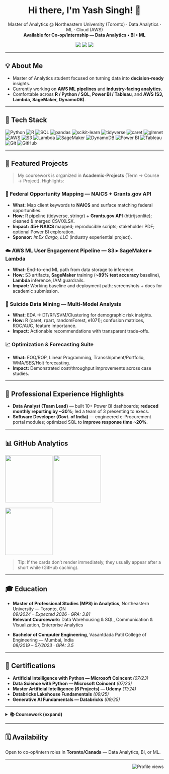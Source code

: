 <!-- Profile README for github.com/singhyash2209 -->
<h1 align="center">Hi there, I'm Yash Singh! 👋</h1>

<p align="center">
  Master of Analytics @ Northeastern University (Toronto) · Data Analytics · ML · Cloud (AWS)<br/>
  <b>Available for Co-op/Internship — Data Analytics • BI • ML</b><br/>
</p>

<p align="center">
  <!-- Social / Contact Badges -->
  <a href="mailto:singh.yasham@northeastern.edu"><img src="https://img.shields.io/badge/Email-Contact-informational?style=flat&logo=gmail&logoColor=white&color=EA4335" /></a>
  <a href="https://www.linkedin.com/in/singhyash2209"><img src="https://img.shields.io/badge/LinkedIn-Connect-blue?style=flat&logo=linkedin" /></a>
  <img src="https://img.shields.io/badge/Toronto-ON-lightgrey?style=flat&logo=google-maps" />
</p>

---

## 💡 About Me
- Master of Analytics student focused on turning data into **decision-ready** insights.
- Currently working on **AWS ML pipelines** and **industry-facing analytics**.
- Comfortable across **R / Python / SQL**, **Power BI / Tableau**, and **AWS (S3, Lambda, SageMaker, DynamoDB)**.

---

## 🧰 Tech Stack
<p>
  <!-- Languages -->
  <img alt="Python" src="https://img.shields.io/badge/Python-3776AB?logo=python&logoColor=white" />
  <img alt="R" src="https://img.shields.io/badge/R-276DC3?logo=r&logoColor=white" />
  <img alt="SQL" src="https://img.shields.io/badge/SQL-005C8A?logo=databricks&logoColor=white" />
  <!-- Data/ML -->
  <img alt="pandas" src="https://img.shields.io/badge/pandas-150458?logo=pandas&logoColor=white" />
  <img alt="scikit-learn" src="https://img.shields.io/badge/scikit--learn-F7931E?logo=scikitlearn&logoColor=white" />
  <img alt="tidyverse" src="https://img.shields.io/badge/tidyverse-1A162D?logo=R&logoColor=white" />
  <img alt="caret" src="https://img.shields.io/badge/caret-R%20pkg-75AADB" />
  <img alt="glmnet" src="https://img.shields.io/badge/glmnet-R%20pkg-75AADB" />
  <!-- Cloud -->
  <img alt="AWS" src="https://img.shields.io/badge/AWS-232F3E?logo=amazon-aws&logoColor=white" />
  <img alt="S3" src="https://img.shields.io/badge/S3-569A31?logo=amazons3&logoColor=white" />
  <img alt="Lambda" src="https://img.shields.io/badge/Lambda-FF9900?logo=awslambda&logoColor=white" />
  <img alt="SageMaker" src="https://img.shields.io/badge/SageMaker-1F72B5?logo=amazonaws&logoColor=white" />
  <img alt="DynamoDB" src="https://img.shields.io/badge/DynamoDB-4053D6?logo=amazondynamodb&logoColor=white" />
  <!-- BI -->
  <img alt="Power BI" src="https://img.shields.io/badge/Power%20BI-F2C811?logo=powerbi&logoColor=000" />
  <img alt="Tableau" src="https://img.shields.io/badge/Tableau-E97627?logo=tableau&logoColor=white" />
  <!-- Workflow -->
  <img alt="Git" src="https://img.shields.io/badge/Git-F05032?logo=git&logoColor=white" />
  <img alt="GitHub" src="https://img.shields.io/badge/GitHub-181717?logo=github&logoColor=white" />
</p>

---

## 📌 Featured Projects
> My coursework is organized in **Academic-Projects** (Term → Course → Project). Highlights:

### 🧭 Federal Opportunity Mapping — NAICS + Grants.gov API
- **What:** Map client keywords to **NAICS** and surface matching federal opportunities.  
- **How:** R pipeline (tidyverse, stringr) + **Grants.gov API** (httr/jsonlite); cleaned & merged CSV/XLSX.  
- **Impact:** **45+ NAICS** mapped; reproducible scripts; stakeholder PDF; optional Power BI exploration.  
- **Sponsor:** *ImEx Cargo, LLC* (industry experiential project).

### ☁️ AWS ML User Engagement Pipeline — S3 ▸ SageMaker ▸ Lambda
- **What:** End-to-end ML path from data storage to inference.  
- **How:** S3 artifacts, **SageMaker** training (**~89% test accuracy** baseline), **Lambda** inference, IAM guardrails.  
- **Impact:** Working baseline and deployment path; screenshots + docs for academic submission.

### 🧪 Suicide Data Mining — Multi-Model Analysis
- **What:** EDA → DT/RF/SVM/Clustering for demographic risk insights.  
- **How:** R (caret, rpart, randomForest, e1071); confusion matrices, ROC/AUC, feature importance.  
- **Impact:** Actionable recommendations with transparent trade-offs.

### 📈 Optimization & Forecasting Suite
- **What:** EOQ/ROP, Linear Programming, Transshipment/Portfolio, WMA/SES/Holt forecasting.  
- **Impact:** Demonstrated cost/throughput improvements across case studies.

---

## 💼 Professional Experience Highlights
- **Data Analyst (Team Lead)** — built 10+ Power BI dashboards; **reduced monthly reporting by ~30%**; led a team of 3 presenting to execs.  
- **Software Developer (Govt. of India)** — engineered e-Procurement portal modules; optimized SQL to **improve response time ~20%**.

---

## 📊 GitHub Analytics
<p align="left">
  <img src="https://github-readme-stats.vercel.app/api?username=singhyash2209&show_icons=true&theme=transparent" height="150" />
  <img src="https://github-readme-stats.vercel.app/api/top-langs/?username=singhyash2209&layout=compact&theme=transparent" height="150" />
</p>

<p>
  <img src="https://streak-stats.demolab.com/?user=singhyash2209&theme=transparent" height="150" />
</p>

> Tip: If the cards don’t render immediately, they usually appear after a short while (GitHub caching).

---

## 🎓 Education
- **Master of Professional Studies (MPS) in Analytics**, Northeastern University — Toronto, ON  
  *09/2024 – Expected 2026 · GPA: 3.81*  
  **Relevant Coursework:** Data Warehousing & SQL, Communication & Visualization, Enterprise Analytics

- **Bachelor of Computer Engineering**, Vasantdada Patil College of Engineering — Mumbai, India  
  *08/2019 – 07/2023 · GPA: 3.5*

---

## 🏅 Certifications
- **Artificial Intelligence with Python — Microsoft Coincent** *(07/23)*
- **Data Science with Python — Microsoft Coincent** *(07/23)*
- **Master Artificial Intelligence (6 Projects) — Udemy** *(11/24)*
- **Databricks Lakehouse Fundamentals** *(09/25)*
- **Generative AI Fundamentals — Databricks** *(09/25)*

---

<details>
  <summary><b>📚 Coursework (expand)</b></summary>

  ### Data Mining & ML
  - Decision Trees, Logistic Regression, Ensembles, **SVM**, Text Mining

  ### Statistics & Modeling
  - Regression diagnostics (Ames), Logistic classification, **Ridge/LASSO (glmnet)**

  ### Enterprise Analytics
  - Simulation (Monte Carlo), Forecasting (WMA/SES/Holt), Inventory (EOQ/ROP), LP, Transshipment/Portfolio

  ### Cloud & Data Management
  - **AWS (S3, Lambda, SageMaker, DynamoDB)**, database design & SQL
</details>

---

## 🗓 Availability
Open to co-op/intern roles in **Toronto/Canada** — Data Analytics, BI, or ML.

---

<p align="right">
  <img src="https://komarev.com/ghpvc/?username=singhyash2209&style=flat&label=Profile+Views" alt="Profile views"/>
</p>
